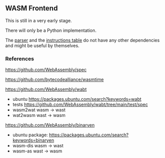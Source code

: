 ## WASM Frontend 

This is still in a very early stage.

There will only be a Python implementation.

The [parser](parser.py) and the [instructions table](opcode_tab.py) do not have any other dependencies and might be useful by themselves.

### References 
https://github.com/WebAssembly/spec

https://github.com/bytecodealliance/wasmtime

https://github.com/WebAssembly/wabt  

* ubuntu https://packages.ubuntu.com/search?keywords=wabt
* tests https://github.com/WebAssembly/wabt/tree/main/test/spec
* wasm2wat wasm -> wast
* wat2wasm wast -> wasm

https://github.com/WebAssembly/binaryen

* ubuntu package: https://packages.ubuntu.com/search?keywords=binaryen
* wasm-dis wasm -> wast
* wasm-as wast -> wasm
